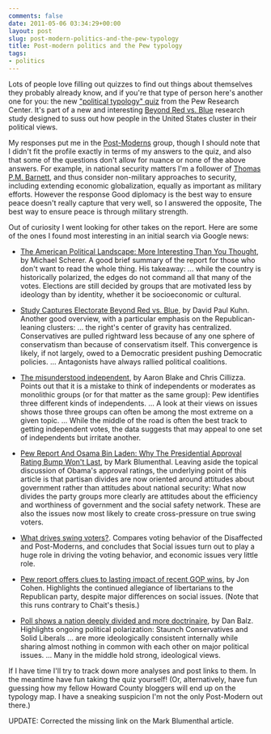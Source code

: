 ```yaml
---
comments: false
date: 2011-05-06 03:34:29+00:00
layout: post
slug: post-modern-politics-and-the-pew-typology
title: Post-modern politics and the Pew typology
tags:
- politics
---
```


Lots of people love filling out quizzes to find out things about themselves they probably already know, and if you're that type of person here's another one for you: the new ["political typology" quiz](http://people-press.org/typology/quiz/) from the Pew Research Center. It's part of a new and interesting [Beyond Red vs. Blue](http://people-press.org/typology/) research study designed to suss out how people in the United States cluster in their political views.

My responses put me in the [Post-Moderns](http://people-press.org/2011/05/04/typology-group-profiles/#post-moderns) group, though I should note that I didn't fit the profile exactly in terms of my answers to the quiz, and also that some of the questions don't allow for nuance or none of the above answers. For example, in national security matters I'm a follower of [Thomas P.M. Barnett](http://www.thomaspmbarnett.com/), and thus consider non-military approaches to security, including extending economic globalization, equally as important as military efforts. However the response Good diplomacy is the best way to ensure peace doesn't really capture that very well, so I answered the opposite, The best way to ensure peace is through military strength.

Out of curiosity I went looking for other takes on the report. Here are some of the ones I found most interesting in an initial search via Google news:




  * [The American Political Landscape: More Interesting Than You Thought](http://swampland.time.com/2011/05/05/the-american-political-landscape-more-interesting-that-you-thought/), by Michael Scherer. A good brief summary of the report for those who don't want to read the whole thing. His takeaway: ... while the country is historically polarized, the edges do not command all that many of the votes. Elections are still decided by groups that are motivated less by ideology than by identity, whether it be socioeconomic or cultural.


  * [Study Captures Electorate Beyond Red vs. Blue](http://www.realclearpolitics.com/articles/2011/05/05/pew_study_captures_electorate_beyond_red_vs_blue.html), by David Paul Kuhn. Another good overview, with a particular emphasis on the Republican-leaning clusters: ... the right's center of gravity has centralized. Conservatives are pulled rightward less because of any one sphere of conservatism than because of conservatism itself. This convergence is likely, if not largely, owed to a Democratic president pushing Democratic policies. ... Antagonists have always rallied political coalitions.


  * [The misunderstood independent](http://www.washingtonpost.com/blogs/the-fix/post/the-misunderstood-independent/2011/05/04/AFlexuwF_blog.html), by Aaron Blake and Chris Cillizza. Points out that it is a mistake to think of independents or moderates as monolithic groups (or for that matter as the same group): Pew identifies three different kinds of independents. ... A look at their views on issues shows those three groups can often be among the most extreme on a given topic. ... While the middle of the road is often the best track to getting independent votes, the data suggests that may appeal to one set of independents but irritate another.


  * [Pew Report And Osama Bin Laden: Why The Presidential Approval Rating Bump Won't Last](http://www.huffingtonpost.com/2011/05/05/pew-typology-osama-bin-laden-president-approval_n_857992.html), by Mark Blumenthal. Leaving aside the topical discussion of Obama's approval ratings, the underlying point of this article is that partisan divides are now oriented around attitudes about government rather than attitudes about national security: What now divides the party groups more clearly are attitudes about the efficiency and worthiness of government and the social safety network. These are also the issues now most likely to create cross-pressure on true swing voters.

  * [What drives swing voters?](http://www.tnr.com/blog/jonathan-chait/87929/what-drives-swing-voters). Compares voting behavior of the Disaffected and Post-Moderns, and concludes that Social issues turn out to play a huge role in driving the voting behavior, and economic issues very little role.


  * [Pew report offers clues to lasting impact of recent GOP wins](http://www.washingtonpost.com/politics/pew-report-offer-clues-to-lasting-impact-of-recent-gop-wins/2011/05/04/AFHf1epF_story.html), by Jon Cohen. Highlights the continued allegiance of libertarians to the Republican party, despite major differences on social issues. (Note that this runs contrary to Chait's thesis.)


  * [Poll shows a nation deeply divided and more doctrinaire](http://www.washingtonpost.com/politics/poll_shows_a_nation_deeply_divided_and_more_doctrinaire/2011/05/04/AFP0BmrF_story.html?wprss=rss_homepage), by Dan Balz. Highlights ongoing political polarization: Staunch Conservatives and Solid Liberals ... are more ideologically consistent internally while sharing almost nothing in common with each other on major political issues. ... Many in the middle hold strong, ideological views.



If I have time I'll try to track down more analyses and post links to them. In the meantime have fun taking the quiz yourself! (Or, alternatively, have fun guessing how my fellow Howard County bloggers will end up on the typology map. I have a sneaking suspicion I'm not the only Post-Modern out there.)

UPDATE: Corrected the missing link on the Mark Blumenthal article.

